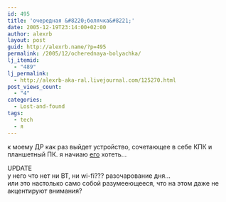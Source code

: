 ```yaml
---
id: 495
title: 'очередная &#8220;болячка&#8221;'
date: 2005-12-19T23:14:00+02:00
author: alexrb
layout: post
guid: http://alexrb.name/?p=495
permalink: /2005/12/ocherednaya-bolyachka/
lj_itemid:
  - "489"
lj_permalink:
  - http://alexrb-aka-ral.livejournal.com/125270.html
post_views_count:
  - "4"
categories:
  - Lost-and-found
tags:
  - tech
  - я
---
```

к моему ДР как раз выйдет устройство, сочетающее в себе КПК и планшетный ПК. я начиаю <a href="http://www.dualcor.com/details.html" target="_blank">его</a> хотеть&#8230;

UPDATE  
у него что нет ни BT, ни wi-fi??? разочарование дня&#8230;  
или это настолько само собой разумееющееся, что на этом даже не акцентируют внимания?
